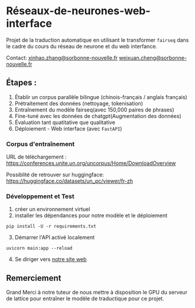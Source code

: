 # Réseaux-de-neurones-web-interface
Projet de la traduction automatique en utilisant le transformer `fairseq` dans le cadre du cours du réseau de neurone et du web interfance.

Contact:
[<xinhao.zhang@sorbonne-nouvelle.fr>](mailto:xinhao.zhang@sorbonne-nouvelle.fr) 
[<weixuan.cheng@sorbonne-nouvelle.fr>](mailto:weixuan.cheng@sorbonne-nouvelle.fr)

## Étapes : 
1. Établir un corpus parallèle bilingue (chinois-français / anglais français)
2. Prétraitement des données (nettoyage, tokenisation)
3. Entraînement du modèle fairseq(avec 150,000 paires de phrases)
4. Fine-tuné avec les données de chatgpt(Augmentation des données)
5. Évaluation tant quatitative que qualitative 
7. Déploiement - Web interface (avec `FastAPI`)


### Corpus d'entraînement
URL de téléchargement : https://conferences.unite.un.org/uncorpus/Home/DownloadOverview 

Possiblité de retrouver sur huggingface: https://huggingface.co/datasets/un_pc/viewer/fr-zh

### Développement et Test

1. créer un environnement virtuel 
2. installer les dépendances pour notre modèle et le déploiement
```console
pip install -U -r requirements.txt
```
3. Démarrer l'API activé localement
```console
uvicorn main:app --reload
```
4. Se diriger vers [notre site web]( https://weixuan18.github.io/Reseaux-de-neurones-web-interface/) 

## Remerciement

Grand Merci à notre tuteur de nous mettre à disposition le GPU du serveur de lattice pour entraîner le modèle de traductique pour ce projet.